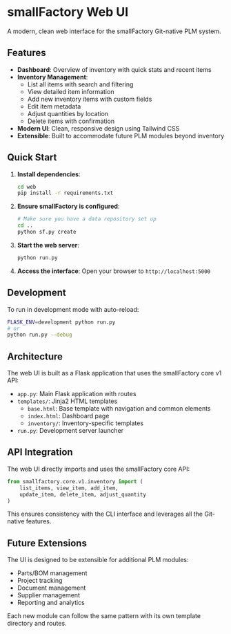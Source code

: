 # smallFactory Web UI

A modern, clean web interface for the smallFactory Git-native PLM system.

## Features

- **Dashboard**: Overview of inventory with quick stats and recent items
- **Inventory Management**: 
  - List all items with search and filtering
  - View detailed item information
  - Add new inventory items with custom fields
  - Edit item metadata
  - Adjust quantities by location
  - Delete items with confirmation
- **Modern UI**: Clean, responsive design using Tailwind CSS
- **Extensible**: Built to accommodate future PLM modules beyond inventory

## Quick Start

1. **Install dependencies**:
   ```bash
   cd web
   pip install -r requirements.txt
   ```

2. **Ensure smallFactory is configured**:
   ```bash
   # Make sure you have a data repository set up
   cd ..
   python sf.py create
   ```

3. **Start the web server**:
   ```bash
   python run.py
   ```

4. **Access the interface**:
   Open your browser to `http://localhost:5000`

## Development

To run in development mode with auto-reload:

```bash
FLASK_ENV=development python run.py
# or
python run.py --debug
```

## Architecture

The web UI is built as a Flask application that uses the smallFactory core v1 API:

- `app.py`: Main Flask application with routes
- `templates/`: Jinja2 HTML templates
  - `base.html`: Base template with navigation and common elements
  - `index.html`: Dashboard page
  - `inventory/`: Inventory-specific templates
- `run.py`: Development server launcher

## API Integration

The web UI directly imports and uses the smallFactory core API:

```python
from smallfactory.core.v1.inventory import (
    list_items, view_item, add_item, 
    update_item, delete_item, adjust_quantity
)
```

This ensures consistency with the CLI interface and leverages all the Git-native features.

## Future Extensions

The UI is designed to be extensible for additional PLM modules:

- Parts/BOM management
- Project tracking
- Document management
- Supplier management
- Reporting and analytics

Each new module can follow the same pattern with its own template directory and routes.
